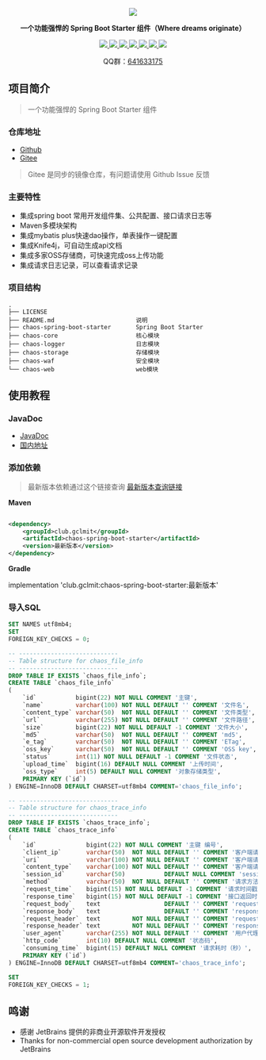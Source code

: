 <p align="center">
	<a href="https://github.com/gclm/chaos"><img src="https://cdn.jsdelivr.net/gh/gclm/images@master/20200414/1586827646660.png"></a>
</p>
<p align="center">
	<strong>一个功能强悍的 Spring Boot Starter 组件（Where dreams originate）</strong>
</p>
<p align="center">
	<a target="_blank" href="https://github.com/gclm/chaos/actions">
        <img src="https://github.com/gclm/chaos/actions/workflows/maven.yml/badge.svg" />
	</a>
    <a target="_blank" href="https://github.com/gclm/chaos/actions">
        <img src="https://github.com/gclm/chaos/actions/workflows/javadoc.yml/badge.svg" />
	</a>
    <a target="_blank" href="https://github.com/gclm/chaos/actions">
        <img src="https://github.com/gclm/chaos/actions/workflows/codeql-analysis.yml/badge.svg" />
	</a>
    <a href="https://www.codacy.com/gh/gclm/chaos/dashboard?utm_source=github.com&utm_medium=referral&utm_content=gclm/chaos&utm_campaign=Badge_Grade">
        <img src="https://app.codacy.com/project/badge/Grade/f1c25e46f1924c14a1d41f3718223402"/>
    </a>
    <a target="_blank" href="https://search.maven.org/search?q=g:%20club.gclmit%20AND%20a:%20chaos-spring-boot-starter">
        <img src="https://img.shields.io/maven-central/v/club.gclmit/chaos-spring-boot-starter.svg?label=Maven%20Central" />
	</a>
	<a target="_blank" href="https://github.com/gclm/chaos/blob/master/LICENSE/">
        <img src="https://img.shields.io/:license-Apache2-blue.svg" />
	</a>
	<a target="_blank" href="https://www.oracle.com/technetwork/java/javase/downloads/index.html">
		<img src="https://img.shields.io/badge/JDK-11+-green.svg" />
	</a>
</p>
<p align="center">
    QQ群：<a target="_blank" href="//shang.qq.com/wpa/qunwpa?idkey=4684b1c1194706adcc4ce7c9428935d31c0b2a86b51e96cb807fa30f94cebfde">641633175</a>
</p>

## 项目简介

> 一个功能强悍的 Spring Boot Starter 组件

### 仓库地址

- [Github](https://github.com/gclm/chaos.git)
- [Gitee](https://gitee.com/gclm/chaos)

> Gitee 是同步的镜像仓库，有问题请使用 Github Issue 反馈

### 主要特性

- 集成spring boot 常用开发组件集、公共配置、接口请求日志等
- Maven多模块架构
- 集成mybatis plus快速dao操作，单表操作一键配置
- 集成Knife4j，可自动生成api文档
- 集成多家OSS存储商，可快速完成oss上传功能
- 集成请求日志记录，可以查看请求记录

### 项目结构

```text
.
├── LICENSE
├── README.md                       说明
├── chaos-spring-boot-starter       Spring Boot Starter   
├── chaos-core                      核心模块
├── chaos-logger                    日志模块
├── chaos-storage                   存储模块
├── chaos-waf                       安全模块
└── chaos-web                       web模块
```

## 使用教程

### JavaDoc

- [JavaDoc](https://gclm.github.io/chaos/)
- [国内地址](https://gclm.gitee.io/chaos/)

### 添加依赖
> 最新版本依赖通过这个链接查询 [最新版本查询链接](https://search.maven.org/search?q=g:%20club.gclmit%20AND%20a:%20chaos-spring-boot-starter)

**Maven**

```xml

<dependency>
    <groupId>club.gclmit</groupId>
    <artifactId>chaos-spring-boot-starter</artifactId>
    <version>最新版本</version>
</dependency>
```

**Gradle**

implementation 'club.gclmit:chaos-spring-boot-starter:最新版本'

### 导入SQL

```sql
SET NAMES utf8mb4;
SET
FOREIGN_KEY_CHECKS = 0;

-- ----------------------------
-- Table structure for chaos_file_info
-- ----------------------------
DROP TABLE IF EXISTS `chaos_file_info`;
CREATE TABLE `chaos_file_info`
(
    `id`           bigint(22) NOT NULL COMMENT '主键',
    `name`         varchar(100) NOT NULL DEFAULT '' COMMENT '文件名',
    `content_type` varchar(50)  NOT NULL DEFAULT '' COMMENT '文件类型',
    `url`          varchar(255) NOT NULL DEFAULT '' COMMENT '文件路径',
    `size`         bigint(22) NOT NULL DEFAULT -1 COMMENT '文件大小',
    `md5`          varchar(50)  NOT NULL DEFAULT '' COMMENT 'md5',
    `e_tag`        varchar(50)  NOT NULL DEFAULT '' COMMENT 'ETag',
    `oss_key`      varchar(50)  NOT NULL DEFAULT '' COMMENT 'OSS key',
    `status`       int(11) NOT NULL DEFAULT -1 COMMENT '文件状态',
    `upload_time`  bigint(16) DEFAULT NULL COMMENT '上传时间',
    `oss_type`     int(5) DEFAULT NULL COMMENT '对象存储类型',
    PRIMARY KEY (`id`)
) ENGINE=InnoDB DEFAULT CHARSET=utf8mb4 COMMENT='chaos_file_info';

-- ----------------------------
-- Table structure for chaos_trace_info
-- ----------------------------
DROP TABLE IF EXISTS `chaos_trace_info`;
CREATE TABLE `chaos_trace_info`
(
    `id`              bigint(22) NOT NULL COMMENT '主键 编号',
    `client_ip`       varchar(50)  NOT NULL DEFAULT '' COMMENT '客户端请求ip',
    `uri`             varchar(100) NOT NULL DEFAULT '' COMMENT '客户端请求的路径',
    `content_type`    varchar(100) NOT NULL DEFAULT '' COMMENT '客户端请求方式',
    `session_id`      varchar(50)           DEFAULT NULL COMMENT 'session ID',
    `method`          varchar(50)  NOT NULL DEFAULT '' COMMENT '请求方法类型: restful 风格',
    `request_time`    bigint(15) NOT NULL DEFAULT -1 COMMENT '请求时间戳（秒）',
    `response_time`   bigint(15) NOT NULL DEFAULT -1 COMMENT '接口返回时间',
    `request_body`    text                  DEFAULT '' COMMENT 'requestBody',
    `response_body`   text                  DEFAULT '' COMMENT 'responseBody',
    `request_header`  text         NOT NULL DEFAULT '' COMMENT 'request 请求头',
    `response_header` text         NOT NULL DEFAULT '' COMMENT 'response 响应头',
    `user_agent`      varchar(255) NOT NULL DEFAULT '' COMMENT '用户代理',
    `http_code`       int(10) DEFAULT NULL COMMENT '状态码',
    `consuming_time`  bigint(15) DEFAULT NULL COMMENT '请求耗时（秒）',
    PRIMARY KEY (`id`)
) ENGINE=InnoDB DEFAULT CHARSET=utf8mb4 COMMENT='chaos_trace_info';

SET
FOREIGN_KEY_CHECKS = 1;
```

## 鸣谢

- 感谢 JetBrains 提供的非商业开源软件开发授权
- Thanks for non-commercial open source development authorization by JetBrains
